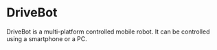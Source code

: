 # DriveBot
DriveBot is a multi-platform controlled mobile robot. It can be controlled using a smartphone or a PC.
